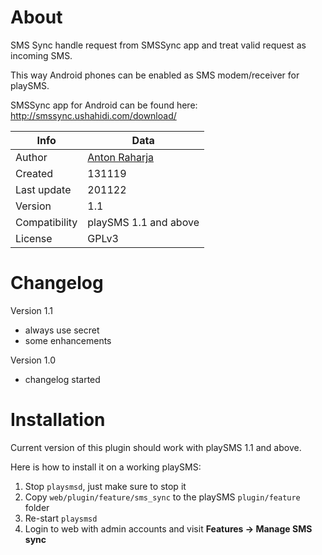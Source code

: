 # About

SMS Sync handle request from SMSSync app and treat valid request as incoming SMS.

This way Android phones can be enabled as SMS modem/receiver for playSMS.

SMSSync app for Android can be found here:
http://smssync.ushahidi.com/download/

Info          | Data
--------------|-----------------------------------------
Author        | [Anton Raharja](http://antonraharja.com)
Created       | 131119
Last update   | 201122
Version       | 1.1
Compatibility | playSMS 1.1 and above
License       | GPLv3

# Changelog

Version 1.1
- always use secret
- some enhancements

Version 1.0
- changelog started

# Installation

Current version of this plugin should work with playSMS 1.1 and above.

Here is how to install it on a working playSMS:

1. Stop `playsmsd`, just make sure to stop it
2. Copy `web/plugin/feature/sms_sync` to the playSMS `plugin/feature` folder
3. Re-start `playsmsd`
4. Login to web with admin accounts and visit **Features -> Manage SMS sync**

